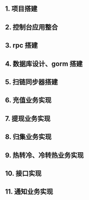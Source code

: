 ## 1. 项目搭建

## 2. 控制台应用整合

## 3. rpc 搭建

## 4. 数据库设计、gorm 搭建

## 5. 扫链同步器搭建

## 6. 充值业务实现

## 7. 提现业务实现

## 8. 归集业务实现

## 9. 热转冷、冷转热业务实现

## 10. 接口实现

## 11. 通知业务实现

